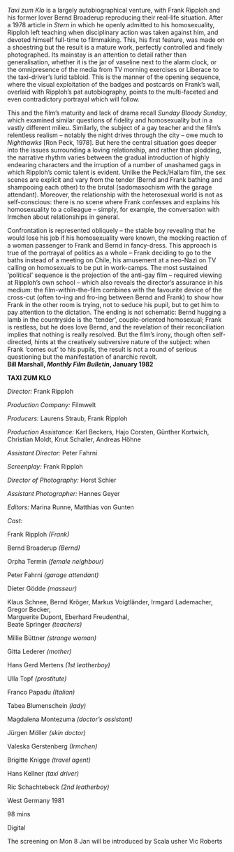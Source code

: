 
_Taxi zum Klo_ is a largely autobiographical venture, with Frank Ripploh and his former lover Bernd Broaderup reproducing their real-life situation. After a 1978 article in _Stern_ in which he openly admitted to his homosexuality, Ripploh left teaching when disciplinary action was taken against him, and devoted himself full-time to filmmaking. This, his first feature, was made on a shoestring but the result is a mature work, perfectly controlled and finely photographed. Its mainstay is an attention to detail rather than generalisation, whether it is the jar of vaseline next to the alarm clock, or the omnipresence of the media from TV morning exercises or Liberace to the taxi-driver’s lurid tabloid. This is the manner of the opening sequence, where the visual exploitation of the badges and postcards on Frank’s wall, overlaid with Ripploh’s pat autobiography, points to the multi-faceted and even contradictory portrayal which will follow.

This and the film’s maturity and lack of drama recall _Sunday Bloody Sunday_, which examined similar questions of fidelity and homosexuality but in a vastly different milieu. Similarly, the subject of a gay teacher and the film’s relentless realism – notably the night drives through the city – owe much to _Nighthawks_ [Ron Peck, 1978]. But here the central situation goes deeper into the issues surrounding a loving relationship, and rather than plodding, the narrative rhythm varies between the gradual introduction of highly endearing characters and the irruption of a number of unashamed gags in which Ripploh’s comic talent is evident. Unlike the Peck/Hallam film, the sex scenes are explicit and vary from the tender (Bernd and Frank bathing and shampooing each other) to the brutal (sadomasochism with the garage attendant). Moreover, the relationship with the heterosexual world is not as self-conscious: there is no scene where Frank confesses and explains his homosexuality to a colleague – simply, for example, the conversation with Irmchen about relationships in general.

Confrontation is represented obliquely – the stable boy revealing that he would lose his job if his homosexuality were known, the mocking reaction of a woman passenger to Frank and Bernd in fancy-dress. This approach is true of the portrayal of politics as a whole – Frank deciding to go to the baths instead of a meeting on Chile, his amusement at a neo-Nazi on TV calling on homosexuals to be put in work-camps. The most sustained ‘political’ sequence is the projection of the anti-gay film – required viewing at Ripploh’s own school – which also reveals the director’s assurance in his medium: the film-within-the-film combines with the favourite device of the cross-cut (often to-ing and fro-ing between Bernd and Frank) to show how Frank in the other room is trying, not to seduce his pupil, but to get him to pay attention to the dictation. The ending is not schematic: Bernd hugging a lamb in the countryside is the ‘tender’, couple-oriented homosexual; Frank is restless, but he does love Bernd, and the revelation of their reconciliation implies that nothing is really resolved. But the film’s irony, though often self-directed, hints at the creatively subversive nature of the subject: when Frank ‘comes out’ to his pupils, the result is not a round of serious questioning but the manifestation of anarchic revolt.  
**Bill Marshall, _Monthly Film Bulletin_, January 1982**


**TAXI ZUM KLO**

_Director:_ Frank Ripploh

_Production Company:_ Filmwelt

_Producers:_ Laurens Straub, Frank Ripploh

_Production Assistance:_ Karl Beckers, Hajo Corsten, Günther Kortwich, Christian Moldt, Knut Schaller, Andreas Höhne

_Assistant Director:_ Peter Fahrni

_Screenplay:_ Frank Ripploh

_Director of Photography:_ Horst Schier

_Assistant Photographer:_ Hannes Geyer

_Editors:_ Marina Runne, Matthias von Gunten

_Cast:_

Frank Ripploh _(Frank)_

Bernd Broaderup _(Bernd)_

Orpha Termin _(female neighbour)_

Peter Fahrni _(garage attendant)_

Dieter Gödde _(masseur)_

Klaus Schnee, Bernd Kröger, Markus Voigtländer, Irmgard Lademacher, Gregor Becker,  
Marguerite Dupont, Eberhard Freudenthal,  
Beate Springer _(teachers)_

Millie Büttner _(strange woman)_

Gitta Lederer _(mother)_

Hans Gerd Mertens _(1st leatherboy)_

Ulla Topf _(prostitute)_

Franco Papadu _(Italian)_

Tabea Blumenschein _(lady)_

Magdalena Montezuma _(doctor’s assistant)_

Jürgen Möller _(skin doctor)_

Valeska Gerstenberg _(Irmchen)_

Brigitte Knigge _(travel agent)_

Hans Kellner _(taxi driver)_

Ric Schachtebeck _(2nd leatherboy)_

West Germany 1981

98 mins

Digital

The screening on Mon 8 Jan will be introduced by Scala usher Vic Roberts
<!--stackedit_data:
eyJoaXN0b3J5IjpbLTc3OTM3OTUyMV19
-->